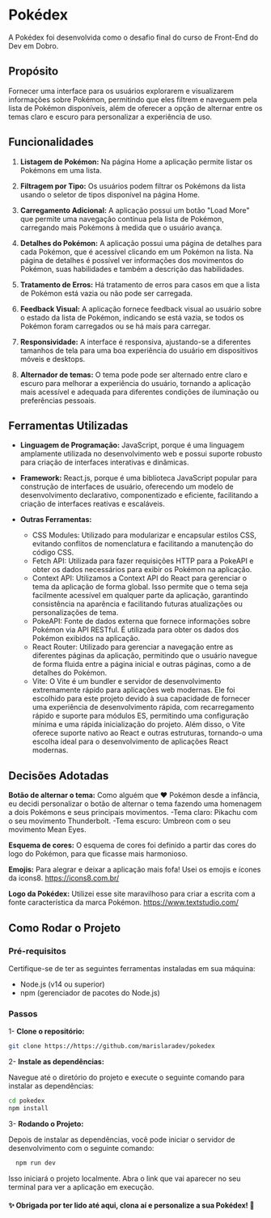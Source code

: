 # Pokédex

A Pokédex foi desenvolvida como o desafio final do curso de Front-End do Dev em Dobro.

## Propósito

Fornecer uma interface para os usuários explorarem e visualizarem informações sobre Pokémon, permitindo que eles filtrem e naveguem pela lista de Pokémon disponíveis, além de oferecer a opção de alternar entre os temas claro e escuro para personalizar a experiência de uso. 

## Funcionalidades

1. **Listagem de Pokémon:** Na página Home a aplicação permite listar os Pokémons em uma lista. 

2. **Filtragem por Tipo:** Os usuários podem filtrar os Pokémons da lista usando o seletor de tipos disponível na página Home.

3. **Carregamento Adicional:** A aplicação possui um botão "Load More" que permite uma navegação contínua pela lista de Pokémon, carregando mais Pokémons à medida que o usuário avança.

4. **Detalhes do Pokémon:** A aplicação possui uma página de detalhes para cada Pokémon, que é acessível clicando em um Pokémon na lista. Na página de detalhes é possível ver informações dos movimentos do Pokémon, suas habilidades e também a descrição das habilidades.

5. **Tratamento de Erros:** Há tratamento de erros para casos em que a lista de Pokémon está vazia ou não pode ser carregada.

6. **Feedback Visual:** A aplicação fornece feedback visual ao usuário sobre o estado da lista de Pokémon, indicando se está vazia, se todos os Pokémon foram carregados ou se há mais para carregar.

7. **Responsividade:** A interface é responsiva, ajustando-se a diferentes tamanhos de tela para uma boa experiência do usuário em dispositivos móveis e desktops.
   
8. **Alternador de temas:**  O tema pode pode ser alternado entre claro e escuro para melhorar a experiência do usuário, tornando a aplicação mais acessível e adequada para diferentes condições de iluminação ou preferências pessoais.

## Ferramentas Utilizadas

- **Linguagem de Programação:** JavaScript, porque é uma linguagem amplamente utilizada no desenvolvimento web e possui suporte robusto para criação de interfaces interativas e dinâmicas.

- **Framework:** React.js, porque é uma biblioteca JavaScript popular para construção de interfaces de usuário, oferecendo um modelo de desenvolvimento declarativo, componentizado e eficiente, facilitando a criação de interfaces reativas e escaláveis.

- **Outras Ferramentas:** 
    - CSS Modules: Utilizado para modularizar e encapsular estilos CSS, evitando conflitos de nomenclatura e facilitando a manutenção do código CSS.
    - Fetch API: Utilizada para fazer requisições HTTP para a PokeAPI e obter os dados necessários para exibir os Pokémon na aplicação.
    - Context API: Utilizamos a Context API do React para gerenciar o tema da aplicação de forma global. Isso permite que o tema seja facilmente acessível em qualquer parte da aplicação, garantindo consistência na aparência e facilitando futuras atualizações ou personalizações de tema.
    - PokeAPI: Fonte de dados externa que fornece informações sobre Pokémon via API RESTful. É utilizada para obter os dados dos Pokémon exibidos na aplicação.
    - React Router: Utilizado para gerenciar a navegação entre as diferentes páginas da aplicação, permitindo que o usuário navegue de forma fluida entre a página inicial e outras páginas, como a de detalhes do Pokémon.
    - Vite: O Vite é um bundler e servidor de desenvolvimento extremamente rápido para aplicações web modernas. Ele foi escolhido para este projeto devido à sua capacidade de fornecer uma experiência de desenvolvimento rápida, com recarregamento rápido e suporte para módulos ES, permitindo uma configuração mínima e uma rápida inicialização do projeto. Além disso, o Vite oferece suporte nativo ao React e outras estruturas, tornando-o uma escolha ideal para o desenvolvimento de aplicações React modernas.

## Decisões Adotadas

**Botão de alternar o tema:** Como alguém que ❤ Pokémon desde a infância, eu decidi personalizar o botão de alternar o tema fazendo uma homenagem a dois Pokémons e seus principais movimentos.
-Tema claro: Pikachu com o seu movimento Thunderbolt.
-Tema escuro: Umbreon com o seu movimento Mean Eyes.

**Esquema de cores:**  O esquema de cores foi definido a partir das cores do logo do Pokémon, para que ficasse mais harmonioso. 

**Emojis:** Para alegrar e deixar a aplicação mais fofa! Usei os emojis e ícones da icons8. https://icons8.com.br/ 

**Logo da Pokédex:** Utilizei esse site maravilhoso para criar a escrita com a fonte característica da marca Pokémon. https://www.textstudio.com/

## Como Rodar o Projeto

### Pré-requisitos

Certifique-se de ter as seguintes ferramentas instaladas em sua máquina:

- Node.js (v14 ou superior)
- npm (gerenciador de pacotes do Node.js)

### Passos

1- **Clone o repositório:**

   ```bash
   git clone https://https://github.com/marislaradev/pokedex
  ```

 2- **Instale as dependências:**

Navegue até o diretório do projeto e execute o seguinte comando para instalar as dependências:
   ```bash
   cd pokedex
   npm install
  ```
3- **Rodando o Projeto:**

Depois de instalar as dependências, você pode iniciar o servidor de desenvolvimento com o seguinte comando:
 ```bash
   npm run dev
  ```
Isso iniciará o projeto localmente. Abra o link que vai aparecer no seu terminal para ver a aplicação em execução.

#### ✨ Obrigada por ter lido até aqui, clona aí e personalize a sua Pokédex! 💖



